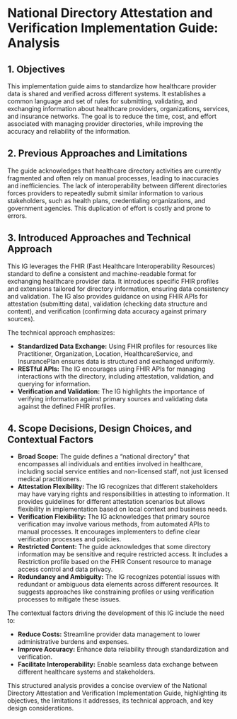 # National Directory Attestation and Verification Implementation Guide: Analysis

## 1. Objectives

This implementation guide aims to standardize how healthcare provider data is shared and verified across different systems. It establishes a common language and set of rules for submitting, validating, and exchanging information about healthcare providers, organizations, services, and insurance networks. The goal is to reduce the time, cost, and effort associated with managing provider directories, while improving the accuracy and reliability of the information.

## 2. Previous Approaches and Limitations

The guide acknowledges that healthcare directory activities are currently fragmented and often rely on manual processes, leading to inaccuracies and inefficiencies. The lack of interoperability between different directories forces providers to repeatedly submit similar information to various stakeholders, such as health plans, credentialing organizations, and government agencies. This duplication of effort is costly and prone to errors.

## 3. Introduced Approaches and Technical Approach

This IG leverages the FHIR (Fast Healthcare Interoperability Resources) standard to define a consistent and machine-readable format for exchanging healthcare provider data. It introduces specific FHIR profiles and extensions tailored for directory information, ensuring data consistency and validation. The IG also provides guidance on using FHIR APIs for attestation (submitting data), validation (checking data structure and content), and verification (confirming data accuracy against primary sources).

The technical approach emphasizes:

* **Standardized Data Exchange:** Using FHIR profiles for resources like Practitioner, Organization, Location, HealthcareService, and InsurancePlan ensures data is structured and exchanged uniformly.
* **RESTful APIs:**  The IG encourages using FHIR APIs for managing interactions with the directory, including attestation, validation, and querying for information.
* **Verification and Validation:** The IG highlights the importance of verifying information against primary sources and validating data against the defined FHIR profiles.

## 4. Scope Decisions, Design Choices, and Contextual Factors

* **Broad Scope:** The guide defines a “national directory” that encompasses all individuals and entities involved in healthcare, including social service entities and non-licensed staff, not just licensed medical practitioners.
* **Attestation Flexibility:** The IG recognizes that different stakeholders may have varying rights and responsibilities in attesting to information. It provides guidelines for different attestation scenarios but allows flexibility in implementation based on local context and business needs.
* **Verification Flexibility:** The IG acknowledges that primary source verification may involve various methods, from automated APIs to manual processes. It encourages implementers to define clear verification processes and policies.
* **Restricted Content:** The guide acknowledges that some directory information may be sensitive and require restricted access. It includes a Restriction profile based on the FHIR Consent resource to manage access control and data privacy.
* **Redundancy and Ambiguity:** The IG recognizes potential issues with redundant or ambiguous data elements across different resources. It suggests approaches like constraining profiles or using verification processes to mitigate these issues.

The contextual factors driving the development of this IG include the need to:

* **Reduce Costs:** Streamline provider data management to lower administrative burdens and expenses.
* **Improve Accuracy:**  Enhance data reliability through standardization and verification.
* **Facilitate Interoperability:** Enable seamless data exchange between different healthcare systems and stakeholders.

This structured analysis provides a concise overview of the National Directory Attestation and Verification Implementation Guide, highlighting its objectives, the limitations it addresses, its technical approach, and key design considerations. 
